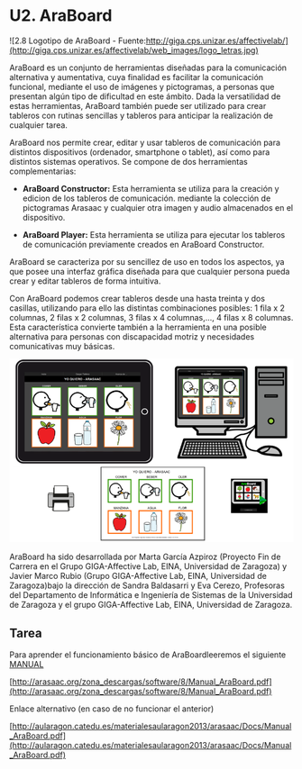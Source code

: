 
# U2. AraBoard


![2.8 Logotipo de AraBoard - Fuente:http://giga.cps.unizar.es/affectivelab/](http://giga.cps.unizar.es/affectivelab/web_images/logo_letras.jpg)

AraBoard es un conjunto de herramientas diseñadas para la comunicación alternativa y aumentativa, cuya finalidad es facilitar la comunicación funcional, mediante el uso de imágenes y pictogramas, a personas que presentan algún tipo de dificultad en este ámbito. Dada la versatilidad de estas herramientas, AraBoard también puede ser utilizado para crear tableros con rutinas sencillas y tableros para anticipar la realización de cualquier tarea.

AraBoard nos permite crear, editar y usar tableros de comunicación para distintos dispositivos (ordenador, smartphone o tablet), así como para distintos sistemas operativos. Se compone de dos herramientas complementarias:

- **AraBoard Constructor:** Esta herramienta se utiliza para la creación y edicion de los tableros de comunicación. mediante la colección de pictogramas Arasaac y cualquier otra imagen y audio almacenados en el dispositivo.

- **AraBoard Player:** Esta herramienta se utiliza para ejecutar los tableros de comunicación previamente creados en AraBoard Constructor.

AraBoard se caracteriza por su sencillez de uso en todos los aspectos, ya que posee una interfaz gráfica diseñada para que cualquier persona pueda crear y editar tableros de forma intuitiva.

Con AraBoard podemos crear tableros desde una hasta treinta y dos casillas, utilizando para ello las distintas combinaciones posibles: 1 fila x 2 columnas, 2 filas x 2 columnas, 3 filas x 4 columnas,..., 4 filas x 8 columnas. Esta característica convierte también a la herramienta en una posible alternativa para personas con discapacidad motriz y necesidades comunicativas muy básicas.


![2.9 Fotomontaje realizado con pictogramas de ARASAAChttp://arasaac.org que muestra las posibilidades multiplataforma de AraBoardAutores: José Manuel Marcos y David Romero](img/araboard1.PNG)

AraBoard ha sido desarrollada por Marta García Azpiroz (Proyecto Fin de Carrera en el Grupo GIGA-Affective Lab, EINA, Universidad de Zaragoza) y Javier Marco Rubio (Grupo GIGA-Affective Lab, EINA, Universidad de Zaragoza)bajo la dirección de Sandra Baldasarri y Eva Cerezo, Profesoras del Departamento de Informática e Ingeniería de Sistemas de la Universidad de Zaragoza y el grupo GIGA-Affective Lab, EINA, Universidad de Zaragoza.

## Tarea

Para aprender el funcionamiento básico de AraBoardleeremos el siguiente [MANUAL](http://arasaac.org/zona_descargas/software/8/Manual_AraBoard.pdf)

[http://arasaac.org/zona_descargas/software/8/Manual_AraBoard.pdf](http://arasaac.org/zona_descargas/software/8/Manual_AraBoard.pdf)

Enlace alternativo (en caso de no funcionar el anterior)

[http://aularagon.catedu.es/materialesaularagon2013/arasaac/Docs/Manual_AraBoard.pdf](http://aularagon.catedu.es/materialesaularagon2013/arasaac/Docs/Manual_AraBoard.pdf)